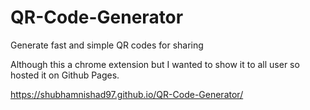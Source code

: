 # QR-Code-Generator
Generate fast and simple QR codes for sharing

Although this a chrome extension but I wanted to show it to all user so hosted it on Github Pages.


https://shubhamnishad97.github.io/QR-Code-Generator/

